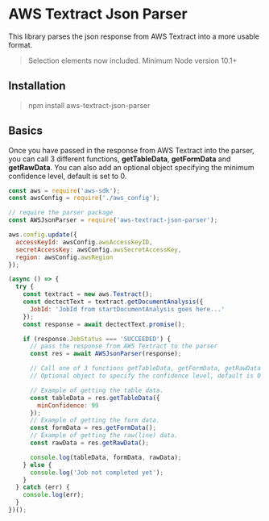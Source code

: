 # AWS Textract Json Parser

This library parses the json response from AWS Textract into a more usable format.

> Selection elements now included.
> Minimum Node version 10.1+

## Installation

> npm install aws-textract-json-parser

## Basics

Once you have passed in the response from AWS Textract into the parser, you can call 3 different functions, **getTableData**, **getFormData** and **getRawData**. You can also add an optional object specifying the minimum confidence level, default is set to 0.

```javascript
const aws = require('aws-sdk');
const awsConfig = require('./aws_config');

// require the parser package
const AWSJsonParser = require('aws-textract-json-parser');

aws.config.update({
  accessKeyId: awsConfig.awsAccesskeyID,
  secretAccessKey: awsConfig.awsSecretAccessKey,
  region: awsConfig.awsRegion
});

(async () => {
  try {
    const textract = new aws.Textract();
    const dectectText = textract.getDocumentAnalysis({
      JobId: 'JobId from startDocumentAnalysis goes here...'
    });
    const response = await dectectText.promise();

    if (response.JobStatus === 'SUCCEEDED') {
      // pass the response from AWS Textract to the parser
      const res = await AWSJsonParser(response);

      // Call one of 3 functions getTableData, getFormData, getRawData
      // Optional object to specify the confidence level, default is 0

      // Example of getting the table data.
      const tableData = res.getTableData({
        minConfidence: 99
      });
      // Example of getting the form data.
      const formData = res.getFormData();
      // Example of getting the raw(line) data.
      const rawData = res.getRawData();

      console.log(tableData, formData, rawData);
    } else {
      console.log('Job not completed yet');
    }
  } catch (err) {
    console.log(err);
  }
})();
```

